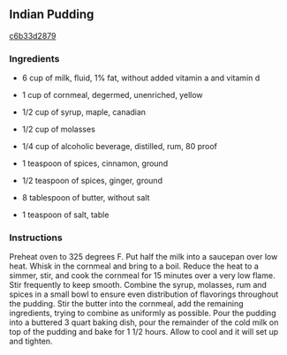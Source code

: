 ## Indian Pudding

[c6b33d2879](http://www.foodnetwork.com/recipes/indian-pudding-recipe0.html)

### Ingredients

 - 6 cup of milk, fluid, 1% fat, without added vitamin a and vitamin d

 - 1 cup of cornmeal, degermed, unenriched, yellow

 - 1/2 cup of syrup, maple, canadian

 - 1/2 cup of molasses

 - 1/4 cup of alcoholic beverage, distilled, rum, 80 proof

 - 1 teaspoon of spices, cinnamon, ground

 - 1/2 teaspoon of spices, ginger, ground

 - 8 tablespoon of butter, without salt

 - 1 teaspoon of salt, table

### Instructions

Preheat oven to 325 degrees F. Put half the milk into a saucepan over low heat. Whisk in the cornmeal and bring to a boil. Reduce the heat to a simmer, stir, and cook the cornmeal for 15 minutes over a very low flame. Stir frequently to keep smooth. Combine the syrup, molasses, rum and spices in a small bowl to ensure even distribution of flavorings throughout the pudding. Stir the butter into the cornmeal, add the remaining ingredients, trying to combine as uniformly as possible. Pour the pudding into a buttered 3 quart baking dish, pour the remainder of the cold milk on top of the pudding and bake for 1 1/2 hours. Allow to cool and it will set up and tighten.